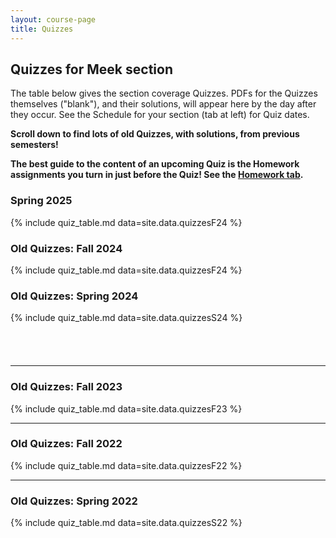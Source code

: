 ```yaml
---
layout: course-page
title: Quizzes
---
```


## Quizzes for Meek section

The table below gives the section coverage Quizzes.  PDFs for the Quizzes themselves ("blank"), and their solutions, will appear here by the day after they occur.  See the Schedule for your section (tab at left) for Quiz dates.

<b>Scroll down to find lots of old Quizzes, with solutions, from previous semesters!</b>

<b>The best guide to the content of an upcoming Quiz is the Homework assignments you turn in just before the Quiz!  See the [Homework tab](homework.html).</b>

### Spring 2025

{% include quiz_table.md  data=site.data.quizzesF24 %}

### Old Quizzes: Fall 2024

{% include quiz_table.md  data=site.data.quizzesF24 %}

### Old Quizzes: Spring 2024

{% include quiz_table.md  data=site.data.quizzesS24 %}

<div style="padding-bottom: 40px"></div>

---
### Old Quizzes: Fall 2023

{% include quiz_table.md  data=site.data.quizzesF23 %}

---
### Old Quizzes: Fall 2022

{% include quiz_table.md  data=site.data.quizzesF22 %}

---
### Old Quizzes: Spring 2022

{% include quiz_table.md  data=site.data.quizzesS22 %}
